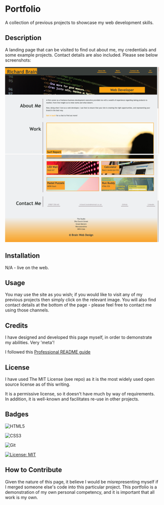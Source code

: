 # Portfolio
A collection of previous projects to showcase my web development skills.

## Description

A landing page that can be visited to find out about me, my credentials and some example projects.  Contact details are also included.  Please see below screenshots:

![Alt text](images/screenshot-1of2.png?raw=true "Screenshot - 1 of 2")
![Alt text](images/screenshot-2of2.png?raw=true "Screenshot - 2 of 2")

## Installation

N/A - live on the web.

## Usage

You may use the site as you wish; if you would like to visit any of my previous projects then simply click on the relevant image.  You will also find contact details at the bottom of the page - please feel free to contact me using those channels.

## Credits

I have designed and developed this page myself, in order to demonstrate my abilities.  Very 'meta'!

I followed this [Professional README guide](https://coding-boot-camp.github.io/full-stack/github/professional-readme-guide)


## License

I have used The MIT License (see repo) as it is the most widely used open source license as of this writing. 

It is a permissive license, so it doesn't have much by way of requirements.  In addition, it is well-known and facilitates re-use in other projects.


## Badges

![HTML5](https://img.shields.io/badge/html5-%23E34F26.svg?style=for-the-badge&logo=html5&logoColor=white)

![CSS3](https://img.shields.io/badge/css3-%231572B6.svg?style=for-the-badge&logo=css3&logoColor=white)

![Git](https://img.shields.io/badge/git-%23F05033.svg?style=for-the-badge&logo=git&logoColor=white)

[![License: MIT](https://img.shields.io/badge/License-MIT-yellow.svg)](https://opensource.org/licenses/MIT)



## How to Contribute

Given the nature of this page, it believe I would be misrepresenting myself if I merged someone else's code into this particular project.  This portfolio is a demonstration of my own personal competency, and it is important that all work is my own.

